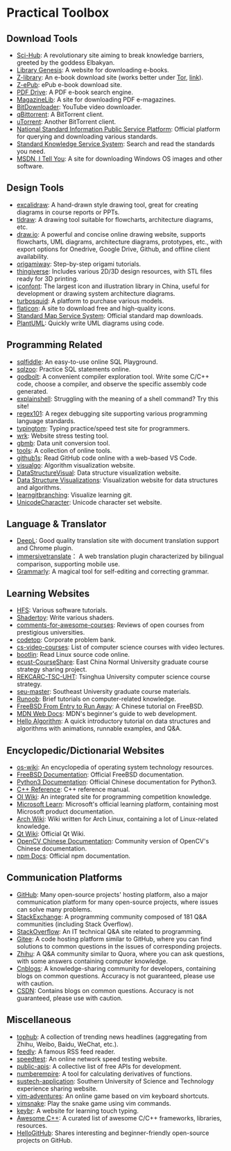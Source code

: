 # Practical Toolbox

## Download Tools

- [Sci-Hub](https://sci-hub.se/): A revolutionary site aiming to break knowledge barriers, greeted by the goddess Elbakyan.
- [Library Genesis](http://libgen.is/): A website for downloading e-books.
- [Z-library](https://zlibrary-global.se/): An e-book download site (works better under [Tor](https://www.torproject.org/), [link](http://loginzlib2vrak5zzpcocc3ouizykn6k5qecgj2tzlnab5wcbqhembyd.onion/)).
- [Z-ePub](https://z-epub.com/): ePub e-book download site.
- [PDF Drive](https://www.pdfdrive.com/): A PDF e-book search engine.
- [MagazineLib](https://magazinelib.com/): A site for downloading PDF e-magazines.
- [BitDownloader](https://bitdownloader.io/): YouTube video downloader.
- [qBittorrent](https://www.qbittorrent.org/download.php): A BitTorrent client.
- [uTorrent](https://www.utorrent.com): Another BitTorrent client.
- [National Standard Information Public Service Platform](https://std.samr.gov.cn/): Official platform for querying and downloading various standards.
- [Standard Knowledge Service System](http://www.standards.com.cn/): Search and read the standards you need.
- [MSDN, I Tell You](https://msdn.itellyou.cn/): A site for downloading Windows OS images and other software.

## Design Tools

- [excalidraw](https://excalidraw.com/): A hand-drawn style drawing tool, great for creating diagrams in course reports or PPTs.
- [tldraw](https://www.tldraw.com/): A drawing tool suitable for flowcharts, architecture diagrams, etc.
- [draw.io](https://app.diagrams.net/): A powerful and concise online drawing website, supports flowcharts, UML diagrams, architecture diagrams, prototypes, etc., with export options for Onedrive, Google Drive, Github, and offline client availability.
- [origamiway](https://www.origamiway.com/paper-folding-crafts-step-by-step.shtml): Step-by-step origami tutorials.
- [thingiverse](https://www.thingiverse.com/): Includes various 2D/3D design resources, with STL files ready for 3D printing.
- [iconfont](https://www.iconfont.cn/): The largest icon and illustration library in China, useful for development or drawing system architecture diagrams.
- [turbosquid](https://www.turbosquid.com/): A platform to purchase various models.
- [flaticon](https://www.flaticon.com/): A site to download free and high-quality icons.
- [Standard Map Service System](http://bzdt.ch.mnr.gov.cn/): Official standard map downloads.
- [PlantUML](https://plantuml.com/zh/): Quickly write UML diagrams using code.

## Programming Related

- [sqlfiddle](http://www.sqlfiddle.com/): An easy-to-use online SQL Playground.
- [sqlzoo](https://sqlzoo.net/wiki/SQL_Tutorial): Practice SQL statements online.
- [godbolt](https://godbolt.org/): A convenient compiler exploration tool. Write some C/C++ code, choose a compiler, and observe the specific assembly code generated.
- [explainshell](https://explainshell.com/): Struggling with the meaning of a shell command? Try this site!
- [regex101](https://regex101.com/): A regex debugging site supporting various programming language standards.
- [typingtom](https://www.typingtom.com/lessons): Typing practice/speed test site for programmers.
- [wrk](https://github.com/wg/wrk): Website stress testing tool.
- [gbmb](https://www.gbmb.org/): Data unit conversion tool.
- [tools](https://tools.fun/): A collection of online tools.
- [github1s](https://github1s.com/): Read GitHub code online with a web-based VS Code.
- [visualgo](https://visualgo.net/en): Algorithm visualization website.
- [DataStructureVisual](http://www.rmboot.com/): Data structure visualization website.
- [Data Structure Visualizations](https://www.cs.usfca.edu/~galles/visualization/Algorithms.html): Visualization website for data structures and algorithms.
- [learngitbranching](https://learngitbranching.js.org/?locale=zh_CN): Visualize learning git.
- [UnicodeCharacter](https://unicode-table.com/en/): Unicode character set website.

## Language & Translator

- [DeepL](https://www.deepl.com/translator): Good quality translation site with document translation support and Chrome plugin.
- [immersivetranslate](https://immersivetranslate.com/)： A web translation plugin characterized by bilingual comparison, supporting mobile use.
- [Grammarly](https://www.grammarly.com/): A magical tool for self-editing and correcting grammar.

## Learning Websites

- [HFS](https://hepsoftwarefoundation.org/training/curriculum.html): Various software tutorials.
- [Shadertoy](https://www.shadertoy.com/): Write various shaders.
- [comments-for-awesome-courses](https://conanhujinming.github.io/comments-for-awesome-courses/): Reviews of open courses from prestigious universities.
- [codetop](https://codetop.cc/home): Corporate problem bank.
- [cs-video-courses](https://github.com/Developer-Y/cs-video-courses): List of computer science courses with video lectures.
- [bootlin](https://elixir.bootlin.com/linux/v2.6.39.4/source/include/linux): Read Linux source code online.
- [ecust-CourseShare](https://github.com/tianyilt/ecnu-PGCourseShare): East China Normal University graduate course strategy sharing project.
- [REKCARC-TSC-UHT](https://github.com/PKUanonym/REKCARC-TSC-UHT): Tsinghua University computer science course strategy.
- [seu-master](https://github.com/oneman233/seu-master): Southeast University graduate course materials.
- [Runoob](https://www.runoob.com/): Brief tutorials on computer-related knowledge.
- [FreeBSD From Entry to Run Away](https://book.bsdcn.org/): A Chinese tutorial on FreeBSD.
- [MDN Web Docs](https://developer.mozilla.org/zh-CN/docs/Learn): MDN's beginner's guide to web development.
- [Hello Algorithm](https://www.hello-algo.com/): A quick introductory tutorial on data structures and algorithms with animations, runnable examples, and Q&A.

## Encyclopedic/Dictionarial Websites

- [os-wiki](https://wiki.osdev.org/Main_Page): An encyclopedia of operating system technology resources.
- [FreeBSD Documentation](https://docs.freebsd.org/en/): Official FreeBSD documentation.
- [Python3 Documentation](https://docs.python.org/zh-cn/3/): Official Chinese documentation for Python3.
- [C++ Reference](https://en.cppreference.com/w/): C++ reference manual.
- [OI Wiki](https://oi-wiki.org/): An integrated site for programming competition knowledge.
- [Microsoft Learn](https://learn.microsoft.com/zh-cn/): Microsoft's official learning platform, containing most Microsoft product documentation.
- [Arch Wiki](https://wiki.archlinux.org/): Wiki written for Arch Linux, containing a lot of Linux-related knowledge.
- [Qt Wiki](https://wiki.qt.io/Main): Official Qt Wiki.
- [OpenCV Chinese Documentation](https://opencv.apachecn.org/#/): Community version of OpenCV's Chinese documentation.
- [npm Docs](https://docs.npmjs.com/): Official npm documentation.

## Communication Platforms

- [GitHub](https://github.com/): Many open-source projects' hosting platform, also a major communication platform for many open-source projects, where issues can solve many problems.
- [StackExchange](https://stackexchange.com/): A programming community composed of 181 Q&A communities (including Stack Overflow).
- [StackOverflow](https://stackoverflow.com/): An IT technical Q&A site related to programming.
- [Gitee](https://gitee.com/): A code hosting platform similar to GitHub, where you can find solutions to common questions in the issues of corresponding projects.
- [Zhihu](https://www.zhihu.com/): A Q&A community similar to Quora, where you can ask questions, with some answers containing computer knowledge.
- [Cnblogs](https://www.cnblogs.com/): A knowledge-sharing community for developers, containing blogs on common questions. Accuracy is not guaranteed, please use with caution.
- [CSDN](https://blog.csdn.net/): Contains blogs on common questions. Accuracy is not guaranteed, please use with caution.

## Miscellaneous

- [tophub](https://tophub.today/): A collection of trending news headlines (aggregating from Zhihu, Weibo, Baidu, WeChat, etc.).
- [feedly](https://feedly.com/): A famous RSS feed reader.
- [speedtest](https://www.speedtest.net/zh-Hans): An online network speed testing website.
- [public-apis](https://github.com/public-apis/public-apis): A collective list of free APIs for development.
- [numberempire](https://zh.numberempire.com/derivativecalculator.php): A tool for calculating derivatives of functions.
- [sustech-application](https://sustech-application.com/#/grad-application/computer-science-and-engineering/README): Southern University of Science and Technology experience sharing website.
- [vim-adventures](https://vim-adventures.com/): An online game based on vim keyboard shortcuts.
- [vimsnake](https://vimsnake.com/): Play the snake game using vim commands.
- [keybr](https://www.keybr.com/): A website for learning touch typing.
- [Awesome C++](https://cpp.libhunt.com/): A curated list of awesome C/C++ frameworks, libraries, resources.
- [HelloGitHub](https://hellogithub.com/): Shares interesting and beginner-friendly open-source projects on GitHub.
